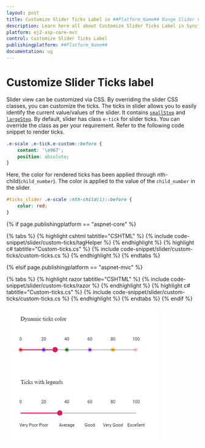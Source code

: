 ```yaml
---
layout: post
title: Customize Slider Ticks Label in ##Platform_Name## Range Slider Component
description: Learn here all about Customize Slider Ticks Label in Syncfusion ##Platform_Name## Range Slider component of Syncfusion Essential JS 2 and more.
platform: ej2-asp-core-mvc
control: Customize Slider Ticks Label
publishingplatform: ##Platform_Name##
documentation: ug
---
```


# Customize Slider Ticks label

Slider view can be customized via CSS. By overriding the slider CSS classes, you can customize the ticks. The ticks in slider
allows you to easily identify the current value/values of the slider. It contains
[`smallStep`](https://ej2.syncfusion.com/documentation/slider/api-ticksData.html?lang=typescript#smallstep)
and [`largeStep`](https://ej2.syncfusion.com/documentation/slider/api-ticksData.html?lang=typescript#largestep). By default,
slider has class `e-tick` for slider ticks. You can override the class as per your requirement. Refer to the following code
snippet to render ticks.

```css
.e-scale .e-tick.e-custom::before {
    content: '\e967';
    position: absolute;
}
```

Here, the color for rendered ticks has been applied through nth-child(`child_number`). The color is applied to the value of the `child_number` in the slider.

```css
#ticks_slider .e-scale :nth-child(1)::before {
    color: red;
}
```

{% if page.publishingplatform == "aspnet-core" %}

{% tabs %}
{% highlight cshtml tabtitle="CSHTML" %}
{% include code-snippet/slider/custom-ticks/tagHelper %}
{% endhighlight %}
{% highlight c# tabtitle="Custom-ticks.cs" %}
{% include code-snippet/slider/custom-ticks/custom-ticks.cs %}
{% endhighlight %}
{% endtabs %}

{% elsif page.publishingplatform == "aspnet-mvc" %}

{% tabs %}
{% highlight razor tabtitle="CSHTML" %}
{% include code-snippet/slider/custom-ticks/razor %}
{% endhighlight %}
{% highlight c# tabtitle="Custom-ticks.cs" %}
{% include code-snippet/slider/custom-ticks/custom-ticks.cs %}
{% endhighlight %}
{% endtabs %}
{% endif %}



![ASP .NET Core - Slider - Ticks Customization](../images/ticks-customization.png)